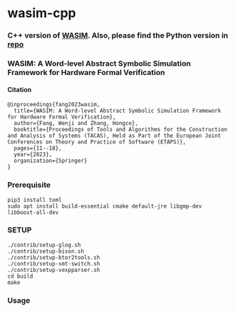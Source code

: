 # wasim-cpp

### C++ version of [WASIM](https://link.springer.com/chapter/10.1007/978-3-031-30820-8_2). Also, please find the Python version in [repo](https://github.com/fangwenji/tacas23-wasim)

### WASIM: A Word-level Abstract Symbolic Simulation Framework for Hardware Formal Verification

#### Citation
```
@inproceedings{fang2023wasim,
  title={WASIM: A Word-level Abstract Symbolic Simulation Framework for Hardware Formal Verification},
  author={Fang, Wenji and Zhang, Hongce},
  booktitle={Proceedings of Tools and Algorithms for the Construction and Analysis of Systems (TACAS), Held as Part of the European Joint Conferences on Theory and Practice of Software (ETAPS)},
  pages={11--18},
  year={2023},
  organization={Springer}
}
```


### Prerequisite

    pip3 install toml
    sudo apt install build-essential cmake default-jre libgmp-dev libboost-all-dev

### SETUP

    ./contrib/setup-glog.sh
    ./contrib/setup-bison.sh
    ./contrib/setup-btor2tools.sh
    ./contrib/setup-smt-switch.sh
    ./contrib/setup-vexpparser.sh
    cd build
    make
    
### Usage

